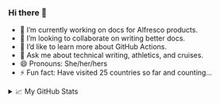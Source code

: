 ### Hi there :wave:

- 🔭 I’m currently working on docs for Alfresco products.
- 👯 I’m looking to collaborate on writing better docs.
- 🌱 I’d like to learn more about GitHub Actions.
- 💬 Ask me about technical writing, athletics, and cruises.
- 😄 Pronouns: She/her/hers
- ⚡ Fun fact: Have visited 25 countries so far and counting...

<details>
  <summary>📈 My GitHub Stats</summary>
  <br/>
  <!--<i>Spending more time doing reviews than pull requests & commits, so not writing as much as I used to!</i> 🤔-->
  <br/>
  <div>
     <a href="https://github.com/anuraghazra/github-readme-stats"><img src="https://github-readme-stats.vercel.app/api?username=anxumalo&count_private=true&show_icons=true&include_all_commits=true&hide=stars,issues&theme=highcontrast" alt="Adelaide's GitHub Stats" />
     <br/>
     <a href="https://git.io/streak-stats"><img src="http://github-readme-streak-stats.herokuapp.com?user=anxumalo&theme=highcontrast" alt="Adelaide's GitHub Streak" />
  </div>
</details>

<!--
**anxumalo/anxumalo** is a ✨ _special_ ✨ repository because its `README.md` (this file) appears on your GitHub profile.

Here are some ideas to get you started:

- 🔭 I’m currently working on ...
- 🌱 I’m currently learning ...
- 👯 I’m looking to collaborate on ...
- 🤔 I’m looking for help with ...
- 💬 Ask me about ...
- 📫 How to reach me: ...
- 😄 Pronouns: ...
- ⚡ Fun fact: ...

[![GitHub Streak](http://github-readme-streak-stats.herokuapp.com?user=anxumalo&theme=swift)](https://git.io/streak-stats)

[![Anurag's GitHub Stats](https://github-readme-stats.vercel.app/api?username=anxumalo&count_private=true&show_icons=true&layout=default&theme=swift)](https://github.com/anuraghazra/github-readme-stats)

[![Top Langs](https://github-readme-stats.vercel.app/api/top-langs/?username=anxumalo&layout=default&theme=swift)](https://github.com/anuraghazra/github-readme-stats)-->
